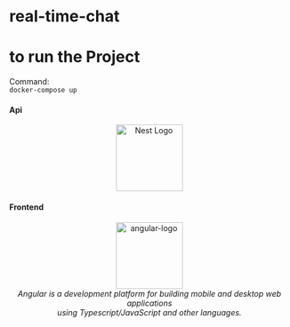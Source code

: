 # real-time-chat
# to run the Project
Command:  
`docker-compose up`


#### Api ####

<p align="center">
  <a href="http://nestjs.com/" target="blank"><img src="https://nestjs.com/img/logo-small.svg" width="120" alt="Nest Logo" /></a>
</p>

#### Frontend ####

<p align="center">
  <img src="[aio/src/assets/images/logos/angular/angular.png](https://angular.io/assets/images/logos/angular/angular.svg)" alt="angular-logo" width="120px" height="120px"/>
  <br>
  <i>Angular is a development platform for building mobile and desktop web applications
    <br> using Typescript/JavaScript and other languages.</i>
  <br>
</p>

